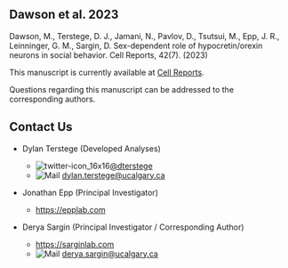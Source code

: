 ## Dawson et al. 2023

Dawson, M., Terstege, D. J., Jamani, N., Pavlov, D., Tsutsui, M., Epp, J. R., Leinninger, G. M., Sargin, D. Sex-dependent role of hypocretin/orexin neurons in social behavior. Cell Reports, 42(7). (2023)

This manuscript is currently available at [Cell Reports](https://www.cell.com/cell-reports/fulltext/S2211-1247(23)00826-4#secsectitle0090).


Questions regarding this manuscript can be addressed to the corresponding authors.

## Contact Us

- Dylan Terstege (Developed Analyses) 
  - ![twitter-icon_16x16](https://user-images.githubusercontent.com/44174532/113163958-e3d3e400-91fd-11eb-8d79-17906d8d3f25.png)[@dterstege](https://twitter.com/dterstege) 
  - ![Mail](https://user-images.githubusercontent.com/44174532/113164412-50e77980-91fe-11eb-9282-dd83852578ce.png)
<dylan.terstege@ucalgary.ca>

- Jonathan Epp (Principal Investigator) 
  - https://epplab.com

- Derya Sargin (Principal Investigator / Corresponding Author) 
  - https://sarginlab.com
  - ![Mail](https://user-images.githubusercontent.com/44174532/113164412-50e77980-91fe-11eb-9282-dd83852578ce.png)
<derya.sargin@ucalgary.ca>

